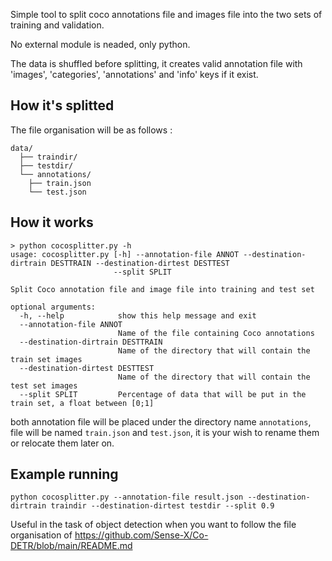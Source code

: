 Simple tool to split coco annotations file and images file into the two sets of training and validation. 

No external module is neaded, only python.

The data is shuffled before splitting, it creates valid annotation file with 'images', 'categories', 'annotations' and 'info' keys if it exist.

## How it's splitted

The file organisation will be as follows :

```
data/
  ├── traindir/
  ├── testdir/
  └── annotations/
  	├── train.json
  	└── test.json
```

## How it works

```
> python cocosplitter.py -h
usage: cocosplitter.py [-h] --annotation-file ANNOT --destination-dirtrain DESTTRAIN --destination-dirtest DESTTEST
                       --split SPLIT

Split Coco annotation file and image file into training and test set

optional arguments:
  -h, --help            show this help message and exit
  --annotation-file ANNOT
                        Name of the file containing Coco annotations
  --destination-dirtrain DESTTRAIN
                        Name of the directory that will contain the train set images
  --destination-dirtest DESTTEST
                        Name of the directory that will contain the test set images
  --split SPLIT         Percentage of data that will be put in the train set, a float between [0;1]
```

both annotation file will be placed under the directory name `annotations`, file will be named `train.json` and  `test.json`, it is your wish to rename them or relocate them later on. 

## Example running 

``` 
python cocosplitter.py --annotation-file result.json --destination-dirtrain traindir --destination-dirtest testdir --split 0.9
```

Useful in the task of object detection when you want to follow the file organisation of https://github.com/Sense-X/Co-DETR/blob/main/README.md
